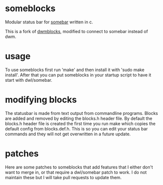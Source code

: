 # someblocks
Modular status bar for [somebar](https://gitlab.com/raphaelr/somebar) written in c.

This is a fork of [dwmblocks](https://github.com/torrinfail/dwmblocks), modified
to connect to somebar instead of dwm.
# usage
To use someblocks first run 'make' and then install it with 'sudo make install'.
After that you can put someblocks in your startup script to have it start with dwl/somebar.
# modifying blocks
The statusbar is made from text output from commandline programs.
Blocks are added and removed by editing the blocks.h header file.
By default the blocks.h header file is created the first time you run make which copies the default config from blocks.def.h.
This is so you can edit your status bar commands and they will not get overwritten in a future update.
# patches
Here are some patches to someblocks that add features that I either don't want to merge in, or that require a dwl/somebar patch to work.
I do not maintain these but I will take pull requests to update them.
